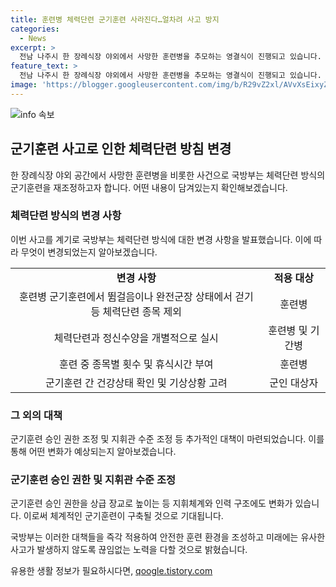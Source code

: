 ```yaml
---
title: 훈련병 체력단련 군기훈련 사라진다…얼차려 사고 방지
categories:
  - News
excerpt: >
  전남 나주시 한 장례식장 야외에서 사망한 훈련병을 추모하는 영결식이 진행되고 있습니다. 국방부는 이 사고를 예방하기 위해 훈련병의 체력단련 방식을 변경하기로 했습니다. 훈련병과 기간병의 신체상태와 체력수준을 고려하여 군기훈련에서 일부 종목을 제외하고, 진행 간 휴식시간을 부여할 예정입니다. 또한, 군기훈련 승인권자의 지위를 높이고, 건강상태와 기상상황을 고려하여 실내나 실외 훈련을 결정할 것으로 밝혔습니다. 국방부는 사고 재발방지를 위해 지속적인 노력을 다짐하였습니다.
feature_text: >
  전남 나주시 한 장례식장 야외에서 사망한 훈련병을 추모하는 영결식이 진행되고 있습니다. 국방부는 이 사고를 예방하기 위해 훈련병의 체력단련 방식을 변경하기로 했습니다. 훈련병과 기간병의 신체상태와 체력수준을 고려하여 군기훈련에서 일부 종목을 제외하고, 진행 간 휴식시간을 부여할 예정입니다. 또한, 군기훈련 승인권자의 지위를 높이고, 건강상태와 기상상황을 고려하여 실내나 실외 훈련을 결정할 것으로 밝혔습니다. 국방부는 사고 재발방지를 위해 지속적인 노력을 다짐하였습니다.
image: 'https://blogger.googleusercontent.com/img/b/R29vZ2xl/AVvXsEixyZcFfHzMRdzZMjFBmAUKJYCLCGyLL1o632UiGVXcaFdKo_bkvkuCioo0uUKlGfBVcT3P84aROyZIXSBEx3Aw5nCQ3pTgDom1WDC4m8eifvWiAmWEEVb4x6G_l8C0QH225ldMjyaFvpxGEBGNO37VmDTDMHGhJPq73UglMfDca1-0aw/s1600/blogspot.png'
---
```


<p><img src="https://blogger.googleusercontent.com/img/b/R29vZ2xl/AVvXsEixyZcFfHzMRdzZMjFBmAUKJYCLCGyLL1o632UiGVXcaFdKo_bkvkuCioo0uUKlGfBVcT3P84aROyZIXSBEx3Aw5nCQ3pTgDom1WDC4m8eifvWiAmWEEVb4x6G_l8C0QH225ldMjyaFvpxGEBGNO37VmDTDMHGhJPq73UglMfDca1-0aw/s1600/blogspot.png" alt="info 속보" /></p>

<h2 data-ke-size="size26">군기훈련 사고로 인한 체력단련 방침 변경</h2>

<p data-ke-size="size16">한 장례식장 야외 공간에서 사망한 훈련병을 비롯한 사건으로 국방부는 체력단련 방식의 군기훈련을 재조정하고자 합니다. 어떤 내용이 담겨있는지 확인해보겠습니다.</p>

<h3>체력단련 방식의 변경 사항</h3>

<p data-ke-size="size16">이번 사고를 계기로 국방부는 체력단련 방식에 대한 변경 사항을 발표했습니다. 이에 따라 무엇이 변경되었는지 알아보겠습니다.</p>

<table>
    <tr>
        <td style="text-align: center; height: 17px;"><b>변경 사항</b></td>
        <td style="text-align: center; height: 17px;"><b>적용 대상</b></td>
    </tr>
    <tr>
        <td style="text-align: center; height: 17px;">훈련병 군기훈련에서 뜀걸음이나 완전군장 상태에서 걷기 등 체력단련 종목 제외</td>
        <td style="text-align: center; height: 17px;">훈련병</td>
    </tr>
    <tr>
        <td style="text-align: center; height: 17px;">체력단련과 정신수양을 개별적으로 실시</td>
        <td style="text-align: center; height: 17px;">훈련병 및 기간병</td>
    </tr>
    <tr>
        <td style="text-align: center; height: 17px;">훈련 중 종목별 횟수 및 휴식시간 부여</td>
        <td style="text-align: center; height: 17px;">훈련병</td>
    </tr>
    <tr>
        <td style="text-align: center; height: 17px;">군기훈련 간 건강상태 확인 및 기상상황 고려</td>
        <td style="text-align: center; height: 17px;">군인 대상자</td>
    </tr>
</table>

<h3>그 외의 대책</h3>

<p data-ke-size="size16">군기훈련 승인 권한 조정 및 지휘관 수준 조정 등 추가적인 대책이 마련되었습니다. 이를 통해 어떤 변화가 예상되는지 알아보겠습니다.</p>

<h3>군기훈련 승인 권한 및 지휘관 수준 조정</h3>

<p data-ke-size="size16">군기훈련 승인 권한을 상급 장교로 높이는 등 지휘체계와 인력 구조에도 변화가 있습니다. 이로써 체계적인 군기훈련이 구축될 것으로 기대됩니다.</p>

<p data-ke-size="size16">국방부는 이러한 대책들을 즉각 적용하여 안전한 훈련 환경을 조성하고 미래에는 유사한 사고가 발생하지 않도록 끊임없는 노력을 다할 것으로 밝혔습니다.</p>
유용한 생활 정보가 필요하시다면, <a href="https://qoogle.tistory.com" rel="dofollow">qoogle.tistory.com</a>


